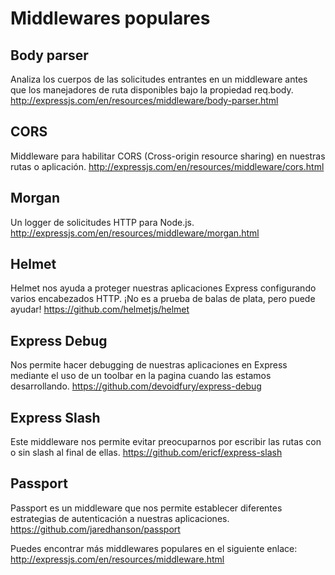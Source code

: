 # Middlewares populares

## Body parser
Analiza los cuerpos de las solicitudes entrantes en un middleware antes que los manejadores de ruta disponibles bajo la propiedad req.body. http://expressjs.com/en/resources/middleware/body-parser.html

## CORS
Middleware para habilitar CORS (Cross-origin resource sharing) en nuestras rutas o aplicación. http://expressjs.com/en/resources/middleware/cors.html

## Morgan
Un logger de solicitudes HTTP para Node.js. http://expressjs.com/en/resources/middleware/morgan.html

## Helmet
Helmet nos ayuda a proteger nuestras aplicaciones Express configurando varios encabezados HTTP. ¡No es a prueba de balas de plata, pero puede ayudar! https://github.com/helmetjs/helmet

## Express Debug
Nos permite hacer debugging de nuestras aplicaciones en Express mediante el uso de un toolbar en la pagina cuando las estamos desarrollando. https://github.com/devoidfury/express-debug

## Express Slash
Este middleware nos permite evitar preocuparnos por escribir las rutas con o sin slash al final de ellas. https://github.com/ericf/express-slash

## Passport
Passport es un middleware que nos permite establecer diferentes estrategias de autenticación a nuestras aplicaciones. https://github.com/jaredhanson/passport

Puedes encontrar más middlewares populares en el siguiente enlace: http://expressjs.com/en/resources/middleware.html